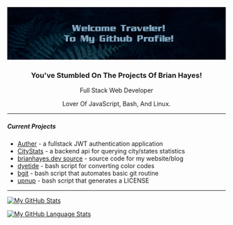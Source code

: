 <!-- [alt text]("./assets/leaves_banner.png") -->
<img src="https://raw.githubusercontent.com/tomit4/tomit4/main/assets/leaves_banner.png">
<h3 align="center">You've Stumbled On The Projects Of Brian Hayes!</h3>
<p align="center">Full Stack Web Developer</p>
<p align="center">Lover Of JavaScript, Bash, And Linux.</p>

---

##### Current Projects

- [Auther](https://github.com/tomit4/Auther) - a fullstack JWT authentication application
- [CityStats](https://github.com/tomit4/CityStats) - a backend api for querying city/states statistics
- [brianhayes.dev source](https://github.com/tomit4/brianhayes.dev) - source code for my website/blog
- [dyetide](https://github.com/tomit4/dyetide) - bash script for converting color codes
- [bgit](https://github.com/tomit4/bgit) - bash script that automates basic git routine
- [upnup](https://github.com/tomit4/upnup) - bash script that generates a LICENSE

---

[![My GitHub Stats](https://github-readme-stats.vercel.app/api/?username=tomit4&count_private=true&theme=transparent&showicons=true&hide_rank=true&hide_title=true&disable_animations=true)]()

[![My GitHub Language Stats](https://github-readme-stats.vercel.app/api/top-langs/?username=tomit4&langs_count=6&theme=transparent&hide_title=true&layout=compact)]()
